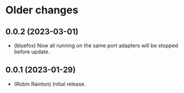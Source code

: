 # Older changes
## 0.0.2 (2023-03-01)

- (bluefox) Now all running on the same port adapters will be stopped before update.

## 0.0.1 (2023-01-29)
* (Robin Rainton) Initial release.